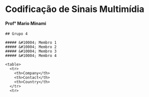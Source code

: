 # Codificação de Sinais Multimídia
#### Prof° Mario Minami

````
## Grupo 4

##### &#10004; Membro 1 
##### &#10004; Membro 2 
##### &#10004; Membro 3 
##### &#10004; Membro 4 

<table>
  <tr>
    <th>Company</th>
    <th>Contact</th>
    <th>Country</th>
  </tr>
  <tr>
